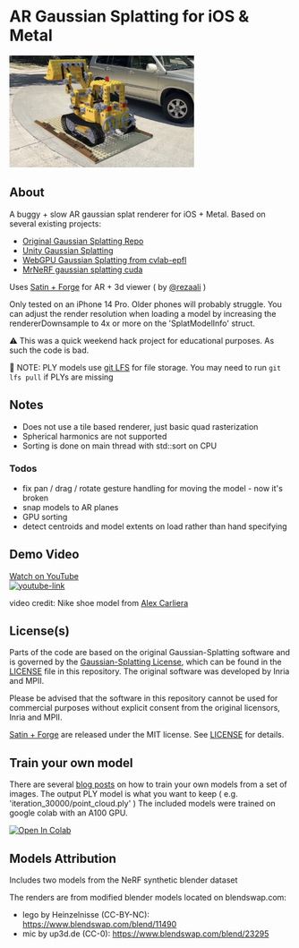# AR Gaussian Splatting for iOS & Metal 

<img src="media/lego-thumb.jpg" height="200">

## About 
A buggy + slow AR gaussian splat renderer for iOS + Metal. 
Based on several existing projects:
- [Original Gaussian Splatting Repo](https://github.com/graphdeco-inria/gaussian-splatting/)
- [Unity Gaussian Splatting](https://github.com/aras-p/UnityGaussianSplatting)
- [WebGPU Gaussian Splatting from cvlab-epfl](https://github.com/cvlab-epfl/gaussian-splatting-web) 
- [MrNeRF gaussian splatting cuda](https://github.com/MrNeRF/gaussian-splatting-cuda)


Uses [Satin + Forge](https://github.com/Hi-Rez/Satin) for AR + 3d viewer ( by [@rezaali](https://twitter.com/RezaAli) )


Only tested on an iPhone 14 Pro. Older phones will probably struggle. You can adjust the render resolution when loading a model by increasing the rendererDownsample to 4x or more on the 'SplatModelInfo' struct. 


:warning: This was a quick weekend hack project for educational purposes. As such the code is bad.  

🔹 NOTE: PLY models use [git LFS](https://git-lfs.com/) for file storage. You may need to run ```git lfs pull``` if PLYs are missing


## Notes 
- Does not use a tile based renderer, just basic quad rasterization
- Spherical harmonics are not supported
- Sorting is done on main thread with std::sort on CPU 
### Todos
- fix pan / drag / rotate gesture handling for moving the model - now it's broken
- snap models to AR planes
- GPU sorting 
- detect centroids and model extents on load rather than hand specifying

## Demo Video 
[Watch on YouTube](https://youtu.be/2th0ejgNu4U) <br>
[![youtube-link](https://github.com/laanlabs/metal-splats/assets/174185/5b73c660-8466-4b5d-b68d-2a44c0d1aff5)](https://youtu.be/2th0ejgNu4U)

video credit: Nike shoe model from [Alex Carliera](https://twitter.com/alexcarliera)

## License(s)
Parts of the code are based on the original Gaussian-Splatting software and is governed by the [Gaussian-Splatting License](https://github.com/graphdeco-inria/gaussian-splatting/blob/main/LICENSE.md), which can be found in the [LICENSE]() file in this repository. The original software was developed by Inria and MPII.

Please be advised that the software in this repository cannot be used for commercial purposes without explicit consent from the original licensors, Inria and MPII.

[Satin + Forge](https://github.com/Hi-Rez/Satin) are released under the MIT license. See [LICENSE](https://github.com/Hi-Rez/Satin/blob/master/LICENSE) for details. 

## Train your own model 
There are several [blog posts](https://www.reshot.ai/3d-gaussian-splatting) on how to train your own models from a set of images. 
The output PLY model is what you want to keep ( e.g. 'iteration_30000/point_cloud.ply' ) 
The included models were trained on google colab with an A100 GPU. 

[![Open In Colab](https://colab.research.google.com/assets/colab-badge.svg)](https://colab.research.google.com/drive/1I8T2zlE7fQK06uNfezr4tOa_5xSq9XIg?usp=sharing) 





## Models Attribution
Includes two models from the NeRF synthetic blender dataset 

The renders are from modified blender models located on blendswap.com:
- lego by Heinzelnisse (CC-BY-NC): https://www.blendswap.com/blend/11490
- mic by up3d.de (CC-0): https://www.blendswap.com/blend/23295

